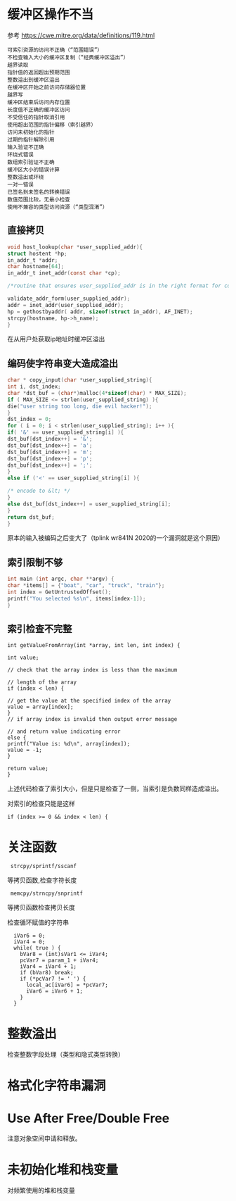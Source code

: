 # 缓冲区操作不当

参考
https://cwe.mitre.org/data/definitions/119.html

```
可索引资源的访问不正确（“范围错误”）
不检查输入大小的缓冲区复制（“经典缓冲区溢出”）
越界读取
指针值的返回超出预期范围
整数溢出到缓冲区溢出
在缓冲区开始之前访问存储器位置
越界写
缓冲区结束后访问内存位置
长度值不正确的缓冲区访问
不受信任的指针取消引用
使用超出范围的指针偏移（索引越界）
访问未初始化的指针
过期的指针解除引用
输入验证不正确
环绕式错误
数组索引验证不正确
缓冲区大小的错误计算
整数溢出或环绕
一对一错误
已签名到未签名的转换错误
数值范围比较，无最小检查
使用不兼容的类型访问资源（“类型混淆”）
```

## 直接拷贝
```c
void host_lookup(char *user_supplied_addr){
struct hostent *hp;
in_addr_t *addr;
char hostname[64];
in_addr_t inet_addr(const char *cp);

/*routine that ensures user_supplied_addr is in the right format for conversion */

validate_addr_form(user_supplied_addr);
addr = inet_addr(user_supplied_addr);
hp = gethostbyaddr( addr, sizeof(struct in_addr), AF_INET);
strcpy(hostname, hp->h_name);
}
```
在从用户处获取ip地址时缓冲区溢出

## 编码使字符串变大造成溢出

```c
char * copy_input(char *user_supplied_string){
int i, dst_index;
char *dst_buf = (char*)malloc(4*sizeof(char) * MAX_SIZE);
if ( MAX_SIZE <= strlen(user_supplied_string) ){
die("user string too long, die evil hacker!");
}
dst_index = 0;
for ( i = 0; i < strlen(user_supplied_string); i++ ){
if( '&' == user_supplied_string[i] ){
dst_buf[dst_index++] = '&';
dst_buf[dst_index++] = 'a';
dst_buf[dst_index++] = 'm';
dst_buf[dst_index++] = 'p';
dst_buf[dst_index++] = ';';
}
else if ('<' == user_supplied_string[i] ){

/* encode to &lt; */
}
else dst_buf[dst_index++] = user_supplied_string[i];
}
return dst_buf;
}
```
原本的输入被编码之后变大了（tplink wr841N   2020的一个漏洞就是这个原因）

## 索引限制不够
```c
int main (int argc, char **argv) {
char *items[] = {"boat", "car", "truck", "train"};
int index = GetUntrustedOffset();
printf("You selected %s\n", items[index-1]);
}
```

## 索引检查不完整
```
int getValueFromArray(int *array, int len, int index) {

int value;

// check that the array index is less than the maximum

// length of the array
if (index < len) {

// get the value at the specified index of the array
value = array[index];
}
// if array index is invalid then output error message

// and return value indicating error
else {
printf("Value is: %d\n", array[index]);
value = -1;
}

return value;
}
```
上述代码检查了索引大小，但是只是检查了一侧，当索引是负数同样造成溢出。

对索引的检查只能是这样
```
if (index >= 0 && index < len) {
```

# 关注函数

```
 strcpy/sprintf/sscanf
```
 等拷贝函数,检查字符长度


```
 memcpy/strncpy/snprintf
```
等拷贝函数检查拷贝长度

检查循环赋值的字符串
```
  iVar6 = 0;
  iVar4 = 0;
  while( true ) {
    bVar8 = (int)sVar1 <= iVar4;
    pcVar7 = param_1 + iVar4;
    iVar4 = iVar4 + 1;
    if (bVar8) break;
    if (*pcVar7 != ' ') {
      local_ac[iVar6] = *pcVar7;
      iVar6 = iVar6 + 1;
    }
  }
```

# 整数溢出

检查整数字段处理（类型和隐式类型转换）

# 格式化字符串漏洞

# Use After Free/Double Free

注意对象空间申请和释放。

# 未初始化堆和栈变量

对频繁使用的堆和栈变量
